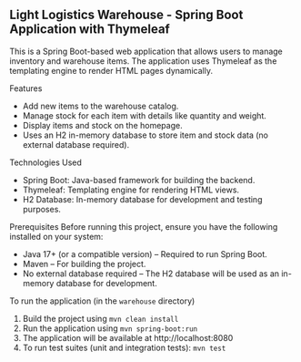 ## Light Logistics Warehouse - Spring Boot Application with Thymeleaf
This is a Spring Boot-based web application that allows users to manage inventory and warehouse items. The application uses Thymeleaf as the templating engine to render HTML pages dynamically.

Features
- Add new items to the warehouse catalog.
- Manage stock for each item with details like quantity and weight.
- Display items and stock on the homepage.
- Uses an H2 in-memory database to store item and stock data (no external database required).

Technologies Used
- Spring Boot: Java-based framework for building the backend.
- Thymeleaf: Templating engine for rendering HTML views.
- H2 Database: In-memory database for development and testing purposes.

Prerequisites
Before running this project, ensure you have the following installed on your system:

- Java 17+ (or a compatible version) – Required to run Spring Boot.
- Maven – For building the project.
- No external database required – The H2 database will be used as an in-memory database for development.

To run the application (in the `warehouse` directory)
1. Build the project using `mvn clean install`
2. Run the application using `mvn spring-boot:run`
3. The application will be available at http://localhost:8080
4. To run test suites (unit and integration tests): `mvn test`